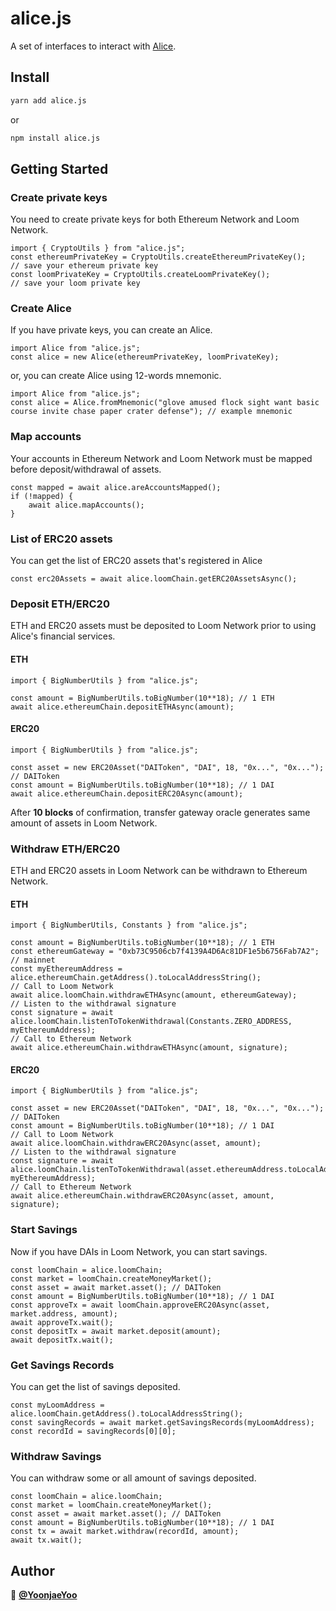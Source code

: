 # alice.js
A set of interfaces to interact with [Alice](https://alice.finance).

## Install

```sh
yarn add alice.js
```
or

```sh
npm install alice.js
```

## Getting Started

### Create private keys
You need to create private keys for both Ethereum Network and Loom Network.
```
import { CryptoUtils } from "alice.js";
const ethereumPrivateKey = CryptoUtils.createEthereumPrivateKey();
// save your ethereum private key
const loomPrivateKey = CryptoUtils.createLoomPrivateKey();
// save your loom private key
```

### Create Alice
If you have private keys, you can create an Alice.
```
import Alice from "alice.js";
const alice = new Alice(ethereumPrivateKey, loomPrivateKey);
```
or, you can create Alice using 12-words mnemonic.
```
import Alice from "alice.js";
const alice = Alice.fromMnemonic("glove amused flock sight want basic course invite chase paper crater defense"); // example mnemonic
```

### Map accounts
Your accounts in Ethereum Network and Loom Network must be mapped before deposit/withdrawal of assets.
```
const mapped = await alice.areAccountsMapped();
if (!mapped) {
    await alice.mapAccounts();
}
```

### List of ERC20 assets
You can get the list of ERC20 assets that's registered in Alice
```
const erc20Assets = await alice.loomChain.getERC20AssetsAsync();
```

### Deposit ETH/ERC20
ETH and ERC20 assets must be deposited to Loom Network prior to using Alice's financial services.
#### ETH
```
import { BigNumberUtils } from "alice.js";

const amount = BigNumberUtils.toBigNumber(10**18); // 1 ETH
await alice.ethereumChain.depositETHAsync(amount);
```
#### ERC20
```
import { BigNumberUtils } from "alice.js";

const asset = new ERC20Asset("DAIToken", "DAI", 18, "0x...", "0x..."); // DAIToken
const amount = BigNumberUtils.toBigNumber(10**18); // 1 DAI
await alice.ethereumChain.depositERC20Async(amount);
```

After **10 blocks** of confirmation, transfer gateway oracle generates same amount of assets in Loom Network.

### Withdraw ETH/ERC20
ETH and ERC20 assets in Loom Network can be withdrawn to Ethereum Network.
#### ETH
```
import { BigNumberUtils, Constants } from "alice.js";

const amount = BigNumberUtils.toBigNumber(10**18); // 1 ETH
const ethereumGateway = "0xb73C9506cb7f4139A4D6Ac81DF1e5b6756Fab7A2"; // mainnet
const myEthereumAddress = alice.ethereumChain.getAddress().toLocalAddressString();
// Call to Loom Network
await alice.loomChain.withdrawETHAsync(amount, ethereumGateway);
// Listen to the withdrawal signature
const signature = await alice.loomChain.listenToTokenWithdrawal(Constants.ZERO_ADDRESS, myEthereumAddress);
// Call to Ethereum Network
await alice.ethereumChain.withdrawETHAsync(amount, signature);
```
#### ERC20
```
import { BigNumberUtils } from "alice.js";

const asset = new ERC20Asset("DAIToken", "DAI", 18, "0x...", "0x..."); // DAIToken
const amount = BigNumberUtils.toBigNumber(10**18); // 1 DAI
// Call to Loom Network
await alice.loomChain.withdrawERC20Async(asset, amount);
// Listen to the withdrawal signature
const signature = await alice.loomChain.listenToTokenWithdrawal(asset.ethereumAddress.toLocalAddressString(), myEthereumAddress);
// Call to Ethereum Network
await alice.ethereumChain.withdrawERC20Async(asset, amount, signature);
```

### Start Savings
Now if you have DAIs in Loom Network, you can start savings.
```
const loomChain = alice.loomChain;
const market = loomChain.createMoneyMarket();
const asset = await market.asset(); // DAIToken
const amount = BigNumberUtils.toBigNumber(10**18); // 1 DAI
const approveTx = await loomChain.approveERC20Async(asset, market.address, amount);
await approveTx.wait();
const depositTx = await market.deposit(amount);
await depositTx.wait();
```

### Get Savings Records
You can get the list of savings deposited.
```
const myLoomAddress = alice.loomChain.getAddress().toLocalAddressString();
const savingRecords = await market.getSavingsRecords(myLoomAddress);
const recordId = savingRecords[0][0];
```

### Withdraw Savings
You can withdraw some or all amount of savings deposited.
```
const loomChain = alice.loomChain;
const market = loomChain.createMoneyMarket();
const asset = await market.asset(); // DAIToken
const amount = BigNumberUtils.toBigNumber(10**18); // 1 DAI
const tx = await market.withdraw(recordId, amount);
await tx.wait();
```

## Author

👤 **[@YoonjaeYoo](https://github.com/YoonjaeYoo)**


